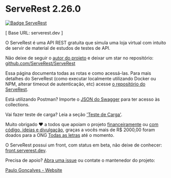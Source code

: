 # ServeRest 2.26.0 

[![Badge ServeRest](https://img.shields.io/badge/API-ServeRest-green)](https://github.com/ServeRest/ServeRest/)

[ Base URL: serverest.dev ]

O ServeRest é uma API REST gratuita que simula uma loja virtual com intuito de servir de material de estudos de testes de API.

Não deixe de seguir o [autor do projeto](https://github.com/PauloGoncalvesBH) e deixar um star no repositório: [github.com/ServeRest/ServeRest](https://github.com/ServeRest/ServeRest)

Essa página documenta todas as rotas e como acessá-las. Para mais detalhes do ServeRest (como executar localmente utilizando Docker ou NPM, alterar timeout de autenticação, etc) acesse [o repositório do ServeRest](https://github.com/serverest/serverest).

Está utilizando Postman? Importe o [JSON do Swagger](https://raw.githubusercontent.com/ServeRest/ServeRest/trunk/docs/swagger.json) para ter acesso às collections.

Vai fazer teste de carga? Leia a seção ['Teste de Carga'](https://github.com/ServeRest/ServeRest#teste-de-carga).

Muito obrigado ♥ a todos que apoiam o projeto [financeiramente](https://opencollective.com/serverest#section-contributors) ou [com código, ideias e divulgação](https://github.com/ServeRest/ServeRest#contribuidores-), graças a vocês mais de R$ 2000,00 foram doados para a ONG [Todas as letras](https://todasasletras.org/) até o momento.

O ServeRest possui um front, com status em beta, não deixe de conhecer: [front.serverest.dev](https://front.serverest.dev/).

Precisa de apoio? [Abra uma issue](https://github.com/ServeRest/ServeRest/issues) ou contate o mantenedor do projeto:

[Paulo Gonçalves - Website](https://www.linkedin.com/in/paulo-goncalves/)